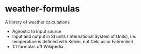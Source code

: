 # weather-formulas
A library of weather calculations

* Agnostic to input source
* Input and output in SI units (International System of Units), i.e. temperature is defined with Kelvin, not Celcius or Fahrenheit
* 1:1 formulas off Wikipedia